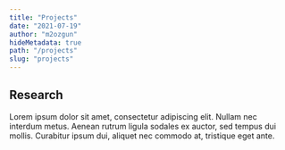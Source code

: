 ```yaml
---
title: "Projects"
date: "2021-07-19"
author: "m2ozgun"
hideMetadata: true
path: "/projects"
slug: "projects"
---
```


## Research

Lorem ipsum dolor sit amet, consectetur adipiscing elit. Nullam nec interdum metus. Aenean rutrum ligula sodales ex auctor, sed tempus dui mollis. Curabitur ipsum dui, aliquet nec commodo at, tristique eget ante.
